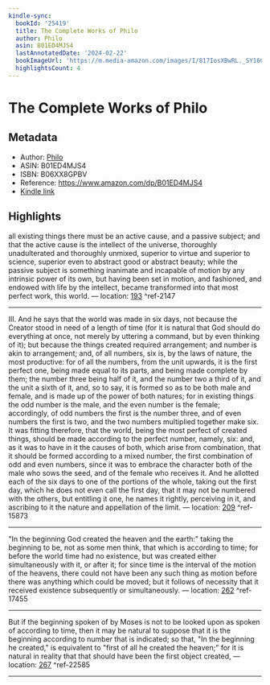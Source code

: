 ```yaml
---
kindle-sync:
  bookId: '25419'
  title: The Complete Works of Philo
  author: Philo
  asin: B01ED4MJS4
  lastAnnotatedDate: '2024-02-22'
  bookImageUrl: 'https://m.media-amazon.com/images/I/817IosXBwRL._SY160.jpg'
  highlightsCount: 4
---
```

# The Complete Works of Philo
## Metadata
* Author: [Philo](https://www.amazon.comundefined)
* ASIN: B01ED4MJS4
* ISBN: B06XX8GPBV
* Reference: https://www.amazon.com/dp/B01ED4MJS4
* [Kindle link](kindle://book?action=open&asin=B01ED4MJS4)

## Highlights
all existing things there must be an active cause, and a passive subject; and that the active cause is the intellect of the universe, thoroughly unadulterated and thoroughly unmixed, superior to virtue and superior to science, superior even to abstract good or abstract beauty; while the passive subject is something inanimate and incapable of motion by any intrinsic power of its own, but having been set in motion, and fashioned, and endowed with life by the intellect, became transformed into that most perfect work, this world. — location: [193](kindle://book?action=open&asin=B01ED4MJS4&location=193) ^ref-2147

---
III. And he says that the world was made in six days, not because the Creator stood in need of a length of time (for it is natural that God should do everything at once, not merely by uttering a command, but by even thinking of it); but because the things created required arrangement; and number is akin to arrangement; and, of all numbers, six is, by the laws of nature, the most productive: for of all the numbers, from the unit upwards, it is the first perfect one, being made equal to its parts, and being made complete by them; the number three being half of it, and the number two a third of it, and the unit a sixth of it, and, so to say, it is formed so as to be both male and female, and is made up of the power of both natures; for in existing things the odd number is the male, and the even number is the female; accordingly, of odd numbers the first is the number three, and of even numbers the first is two, and the two numbers multiplied together make six. It was fitting therefore, that the world, being the most perfect of created things, should be made according to the perfect number, namely, six: and, as it was to have in it the causes of both, which arise from combination, that it should be formed according to a mixed number, the first combination of odd and even numbers, since it was to embrace the character both of the male who sows the seed, and of the female who receives it. And he allotted each of the six days to one of the portions of the whole, taking out the first day, which he does not even call the first day, that it may not be numbered with the others, but entitling it one, he names it rightly, perceiving in it, and ascribing to it the nature and appellation of the limit. — location: [209](kindle://book?action=open&asin=B01ED4MJS4&location=209) ^ref-15873

---
"In the beginning God created the heaven and the earth:" taking the beginning to be, not as some men think, that which is according to time; for before the world time had no existence, but was created either simultaneously with it, or after it; for since time is the interval of the motion of the heavens, there could not have been any such thing as motion before there was anything which could be moved; but it follows of necessity that it received existence subsequently or simultaneously. — location: [262](kindle://book?action=open&asin=B01ED4MJS4&location=262) ^ref-17455

---

But if the beginning spoken of by Moses is not to be looked upon as spoken of according to time, then it may be natural to suppose that it is the beginning according to number that is indicated; so that, "In the beginning he created," is equivalent to "first of all he created the heaven;" for it is natural in reality that that should have been the first object created, — location: [267](kindle://book?action=open&asin=B01ED4MJS4&location=267) ^ref-22585

---
